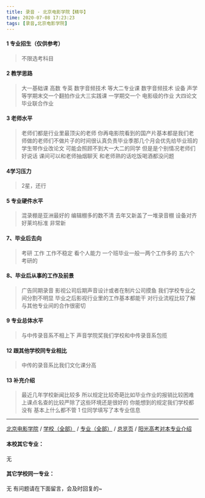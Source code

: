 ```yaml
---
title: 录音 - 北京电影学院【精华】
time: 2020-07-08 17:23:23
tags: [录音,北京电影学院]
---
```

#### 1 专业招生（仅供参考）  
> 不限选考科目 



#### 2 教学思路  
> 大一基础课 高数 专英 数字音频技术 等大二专业课 数字音频技术 设备 声学 等学期末交一个翻拍作业大三实践课 一学期交一个 电影级的作业 大四论文 毕业联合作业



#### 3 老师水平  
>  老师们都是行业里最顶尖的老师 你再电影院看到的国产片基本都是我们老师做的老师们不做片子的时间很认真负责毕业季那几个月会优先给毕业班的学生带作业改论文 可能会照顾不到大一大二的同学 但是是个别情况老师们好说话 课间可以和老师抽烟聊天 和老师熟的话吃饭喝酒都没问题



#### 4学习压力
> 2星，还行  


#### 5 专业硬件水平
> 混录棚是亚洲最好的 编辑棚多的数不清 去年又新盖了一堆录音棚 设备对齐好莱坞标准 非常新



#### 7、毕业后去向  
> 考研 工作 工作不稳定 看个人能力 一个班毕业一般一两个工作多的 五六个考研的



#### 8、毕业后从事的工作及前景  
> 广告同期录音 影视公司后期声音设计或者在制片公司摸鱼 我们学校专业之间分割不明显 毕业之后影视行业里的工作基本都能干 对行业流程比较了解 与其他专业间的合作很密切



#### 9 专业总体水平 
> 与中传录音系不相上下 声音学院奖我们学校和中传录音系包揽



####  12 跟其他学校同专业相比 
> 中传的录音系比我们文化课分高

####  13 补充介绍
> 最近几年学校新闻比较多 所以规定比较奇葩比如毕业作业的报销比较困难 上课点名查的比较严除了这些环境还是很好的 你能想到的规定我们学校都没有 基本上什么都不管
1 位同学填写了本专业信息
***
[北京电影学院](https://univgo.github.io/2020/07/08/9d2fe62d3177) / [学校（全部）](https://univgo.github.io/2020/07/08/3efa6bcca419) / [专业（全部）](https://univgo.github.io/2020/07/08/2d4c6d3552c2) / [总览页](https://univgo.github.io/2020/07/08/445daeb4fa00) / [阳光高考对本专业介绍](http://gaokao.chsi.com.cn/sch/zyk/view.do?schId=73394662&specId=73383691)
#### 本校其它专业：
无
#### 其它学校同一专业：
无
有问题请在下面留言，会及时回复的~